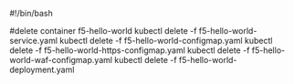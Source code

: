 #!/bin/bash

#delete container f5-hello-world
kubectl delete -f f5-hello-world-service.yaml
kubectl delete -f f5-hello-world-configmap.yaml
kubectl delete -f f5-hello-world-https-configmap.yaml
kubectl delete -f f5-hello-world-waf-configmap.yaml
kubectl delete -f f5-hello-world-deployment.yaml